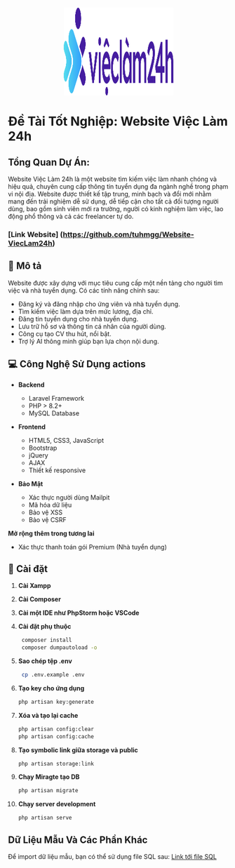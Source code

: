 <p align="center"><a href="#" target="_blank"><img src="https://github.com/tuhmgg/Website-ViecLam24h/blob/master/public/image/logo-vieclam24h.png" width="250" height="200" alt="Logo"></a></p>



# Đề Tài Tốt Nghiệp: Website Việc Làm 24h 

## Tổng Quan Dự Án: 
Website Việc Làm 24h là một website tìm kiếm việc làm nhanh chóng và hiệu quả, chuyên cung cấp thông tin tuyển dụng đa ngành nghề trong phạm vi nội địa. Website được thiết kế tập trung, minh bạch và đổi mới nhằm mang đến trải nghiệm dễ sử dụng, dễ tiếp cận cho tất cả đối tượng người dùng, bao gồm sinh viên mới ra trường, người có kinh nghiệm làm việc, lao động phổ thông và cả các freelancer tự do.

### [Link Website] (https://github.com/tuhmgg/Website-ViecLam24h)

## 🎯 Mô tả
Website được xây dựng với mục tiêu cung cấp một nền tảng cho người tìm việc và nhà tuyển dụng. Có các tính năng chính sau:
- Đăng ký và đăng nhập cho ứng viên và nhà tuyển dụng.
- Tìm kiếm việc làm dựa trên mức lương, địa chỉ.
- Đăng tin tuyển dụng cho nhà tuyển dụng.
- Lưu trữ hồ sơ và thông tin cá nhân của người dùng.
- Công cụ tạo CV thu hút, nổi bật.
- Trợ lý AI thông minh giúp bạn lựa chọn nội dung.

## 💻 Công Nghệ Sử Dụng actions
- **Backend**
  - Laravel Framework
  - PHP > 8.2+
  - MySQL Database

- **Frontend**
  - HTML5, CSS3, JavaScript
  - Bootstrap
  - jQuery
  - AJAX
  - Thiết kế responsive

- **Bảo Mật**
  - Xác thực người dùng Mailpit
  - Mã hóa dữ liệu
  - Bảo vệ XSS
  - Bảo vệ CSRF
  
 **Mở rộng thêm trong tương lai**
  - Xác thực thanh toán gói Premium (Nhà tuyển dụng)

## 🎨 Cài đặt
1. **Cài Xampp**
   
3. **Cài Composer**

4. **Cài một IDE như PhpStorm hoặc VSCode**

5. **Cài đặt phụ thuộc**
   ```bash
    composer install
    composer dumpautoload -o
   ```
6. **Sao chép tệp .env**
   ```bash
    cp .env.example .env
    ```
9. **Tạo key cho ứng dụng**
    ```bash
    php artisan key:generate
    ```
9. **Xóa và tạo lại cache**
    ```bash
    php artisan config:clear
    php artisan config:cache
    ```
10. **Tạo symbolic link giữa storage và public**
    ```bash
    php artisan storage:link
    ```
11. **Chạy Miragte tạo DB**
    ```bash
    php artisan migrate

12. **Chạy server development**
    ```bash
    php artisan serve
    ```

## Dữ Liệu Mẫu Và Các Phần Khác
Để import dữ liệu mẫu, bạn có thể sử dụng file SQL sau: [Link tới file SQL](laravel.sql)




